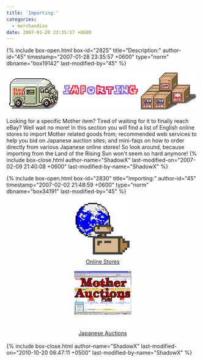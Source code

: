 ```yaml
---
title: 'Importing:'
categories:
  - merchandise
date: 2007-01-28 23:35:57 +0600
---
```

{% include box-open.html box-id="2825" title="Description:" author-id="45" timestamp="2007-01-28 23:35:57 +0600" type="norm" dbname="box19142" last-modified-by="45" %}
	<center>
	<img src="/merchandise/importing/importing_title.png" border="0" alt="Importing" />
	</center>
	<br />
	Looking for a specific Mother item? Tired of waiting for it to finally reach eBay? Well 
	wait no more! In this section you will find a list of English online stores to import 
	Mother related goods from; recommended web services to help you bid on Japanese auction 
	sites; and mini-faqs on how to order directly from various Japanese online stores! So 
	look around, because importing from the Land of the Rising Sun won't seem so hard 
	anymore!
{% include box-close.html author-name="ShadowX" last-modified-on="2007-02-09 21:40:08 +0600" last-modified-by-name="ShadowX" %}

{% include box-open.html box-id="2830" title="Importing:" author-id="45" timestamp="2007-02-02 21:48:59 +0600" type="norm" dbname="box34191" last-modified-by="45" %}
<table1 />
		<center>
	<a href="stores.php"><img src="/merchandise/importing/stores.png" width="150" height="150" alt="Online Stores" border="0" /></a><br />
		<a href="stores.php">Online Stores</a>
			<br /><br />
		</center>
<table2 />
		<center>
	<a href="auctions.php"><img src="/merchandise/importing/auctions.png" width="150" height="150" alt="Japanese Auctions" border="0" /></a><br />
		<a href="auctions.php">Japanese Auctions</a>
			<br /><br />
		</center>
<table3 />
{% include box-close.html author-name="ShadowX" last-modified-on="2010-10-20 08:47:11 +0500" last-modified-by-name="ShadowX" %}
